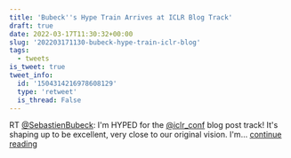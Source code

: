 ```yaml
---
title: 'Bubeck''s Hype Train Arrives at ICLR Blog Track'
draft: true
date: 2022-03-17T11:30:32+00:00
slug: '202203171130-bubeck-hype-train-iclr-blog'
tags:
  - tweets
is_tweet: true
tweet_info:
  id: '1504314216978608129'
  type: 'retweet'
  is_thread: False
---
```




RT [@SebastienBubeck](https://x.com/SebastienBubeck): I'm HYPED for the [@iclr_conf](https://x.com/iclr_conf) blog post track! It's shaping up to be excellent, very close to our original vision. I'm… [continue reading](https://x.com/sytelus/status/1504314216978608129)
